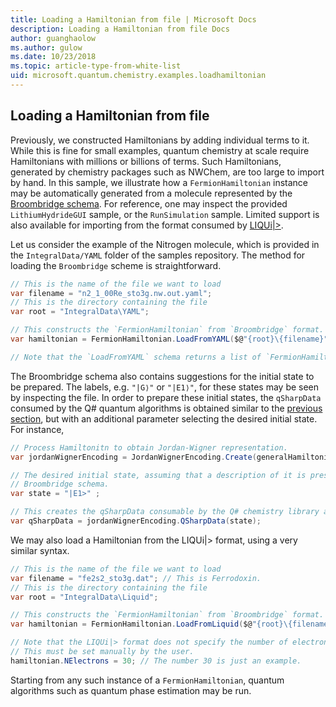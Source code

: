```yaml
---
title: Loading a Hamiltonian from file | Microsoft Docs
description: Loading a Hamiltonian from file Docs
author: guanghaolow
ms.author: gulow
ms.date: 10/23/2018
ms.topic: article-type-from-white-list
uid: microsoft.quantum.chemistry.examples.loadhamiltonian
---
```


## Loading a Hamiltonian from file
Previously, we constructed Hamiltonians by adding individual terms to it. While this is fine for small examples, quantum chemistry at scale require Hamiltonians with millions or billions of terms. Such Hamiltonians, generated by chemistry packages such as NWChem, are too large to import by hand. In this sample, we illustrate how a `FermionHamiltonian` instance may be automatically generated from a molecule represented by the [Broombridge schema](xref:quantum.libraries.chemistry.schema.spec). For reference, one may inspect the provided `LithiumHydrideGUI` sample, or the `RunSimulation` sample. Limited support is also available for importing from the format consumed by [LIQUi|>](https://www.microsoft.com/en-us/research/project/language-integrated-quantum-operations-liqui/).

Let us consider the example of the Nitrogen molecule, which is provided in the `IntegralData/YAML` folder of the samples repository. The method for loading the `Broombridge` scheme is straightforward.

```csharp
// This is the name of the file we want to load
var filename = "n2_1_00Re_sto3g.nw.out.yaml";
// This is the directory containing the file
var root = "IntegralData\YAML";

// This constructs the `FermionHamiltonian` from `Broombridge` format.
var hamiltonian = FermionHamiltonian.LoadFromYAML($@"{root}\{filename}").Single();           

// Note that the `LoadFromYAML` schema returns a list of `FermionHamiltonian` instances as the file might describe multiple Hamiltonians. In this example, there is only one Hamiltonian. So we use `.Single()`, which selects the first element of the list.
```

The Broombridge schema also contains suggestions for the initial state to be prepared. The labels, e.g. `"|G⟩"` or `"|E1⟩"`, for these states may be seen by inspecting the file. In order to prepare these initial states, the `qSharpData` consumed by the Q# quantum algorithms is obtained similar to the [previous section](xref:microsoft.quantum.chemistry.examples.energyestimate), but with an additional parameter selecting the desired initial state. For instance,
```csharp
// Process Hamiltonitn to obtain Jordan-Wigner representation.
var jordanWignerEncoding = JordanWignerEncoding.Create(generalHamiltonian);

// The desired initial state, assuming that a description of it is present in the
// Broombridge schema.
var state = "|E1>" ;

// This creates the qSharpData consumable by the Q# chemistry library algorithms.
var qSharpData = jordanWignerEncoding.QSharpData(state);
```

We may also load a Hamiltonian from the LIQUi|> format, using a very similar syntax. 

```csharp
// This is the name of the file we want to load
var filename = "fe2s2_sto3g.dat"; // This is Ferrodoxin.
// This is the directory containing the file
var root = "IntegralData\Liquid";

// This constructs the `FermionHamiltonian` from `Broombridge` format.
var hamiltonian = FermionHamiltonian.LoadFromLiquid($@"{root}\{filename}").Single();           

// Note that the LIQUi|> format does not specify the number of electrons.
// This must be set manually by the user.
hamiltonian.NElectrons = 30; // The number 30 is just an example.
```

Starting from any such instance of a `FermionHamiltonian`, quantum algorithms such as quantum phase estimation may be run.